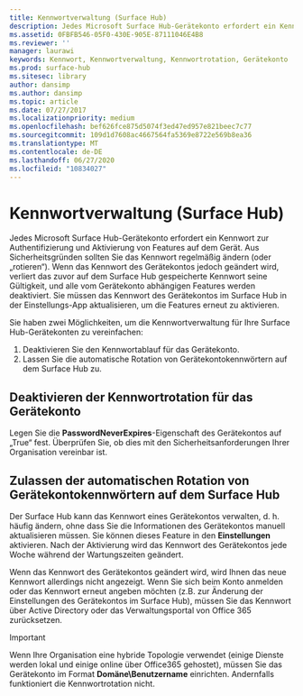 ```yaml
---
title: Kennwortverwaltung (Surface Hub)
description: Jedes Microsoft Surface Hub-Gerätekonto erfordert ein Kennwort zur Authentifizierung und Aktivierung von Features auf dem Gerät.
ms.assetid: 0FBFB546-05F0-430E-905E-87111046E4B8
ms.reviewer: ''
manager: laurawi
keywords: Kennwort, Kennwortverwaltung, Kennwortrotation, Gerätekonto
ms.prod: surface-hub
ms.sitesec: library
author: dansimp
ms.author: dansimp
ms.topic: article
ms.date: 07/27/2017
ms.localizationpriority: medium
ms.openlocfilehash: bef626fce875d5074f3ed47ed957e821beec7c77
ms.sourcegitcommit: 109d1d7608ac4667564fa5369e8722e569b8ea36
ms.translationtype: MT
ms.contentlocale: de-DE
ms.lasthandoff: 06/27/2020
ms.locfileid: "10834027"
---
```

# Kennwortverwaltung (Surface Hub)

Jedes Microsoft Surface Hub-Gerätekonto erfordert ein Kennwort zur Authentifizierung und Aktivierung von Features auf dem Gerät. Aus Sicherheitsgründen sollten Sie das Kennwort regelmäßig ändern (oder „rotieren“). Wenn das Kennwort des Gerätekontos jedoch geändert wird, verliert das zuvor auf dem Surface Hub gespeicherte Kennwort seine Gültigkeit, und alle vom Gerätekonto abhängigen Features werden deaktiviert. Sie müssen das Kennwort des Gerätekontos im Surface Hub in der Einstellungs-App aktualisieren, um die Features erneut zu aktivieren.

Sie haben zwei Möglichkeiten, um die Kennwortverwaltung für Ihre Surface Hub-Gerätekonten zu vereinfachen:

1.  Deaktivieren Sie den Kennwortablauf für das Gerätekonto.
2.  Lassen Sie die automatische Rotation von Gerätekontokennwörtern auf dem Surface Hub zu.


## Deaktivieren der Kennwortrotation für das Gerätekonto

Legen Sie die **PasswordNeverExpires**-Eigenschaft des Gerätekontos auf „True“ fest. Überprüfen Sie, ob dies mit den Sicherheitsanforderungen Ihrer Organisation vereinbar ist.


## Zulassen der automatischen Rotation von Gerätekontokennwörtern auf dem Surface Hub

Der Surface Hub kann das Kennwort eines Gerätekontos verwalten, d. h. häufig ändern, ohne dass Sie die Informationen des Gerätekontos manuell aktualisieren müssen. Sie können dieses Feature in den **Einstellungen** aktivieren. Nach der Aktivierung wird das Kennwort des Gerätekontos jede Woche während der Wartungszeiten geändert.

Wenn das Kennwort des Gerätekontos geändert wird, wird Ihnen das neue Kennwort allerdings nicht angezeigt. Wenn Sie sich beim Konto anmelden oder das Kennwort erneut angeben möchten (z.B. zur Änderung der Einstellungen des Gerätekontos im Surface Hub), müssen Sie das Kennwort über Active Directory oder das Verwaltungsportal von Office 365 zurücksetzen.

> [!IMPORTANT]
> Wenn Ihre Organisation eine hybride Topologie verwendet (einige Dienste werden lokal und einige online über Office365 gehostet), müssen Sie das Gerätekonto im Format **Domäne\Benutzername** einrichten. Andernfalls funktioniert die Kennwortrotation nicht.
